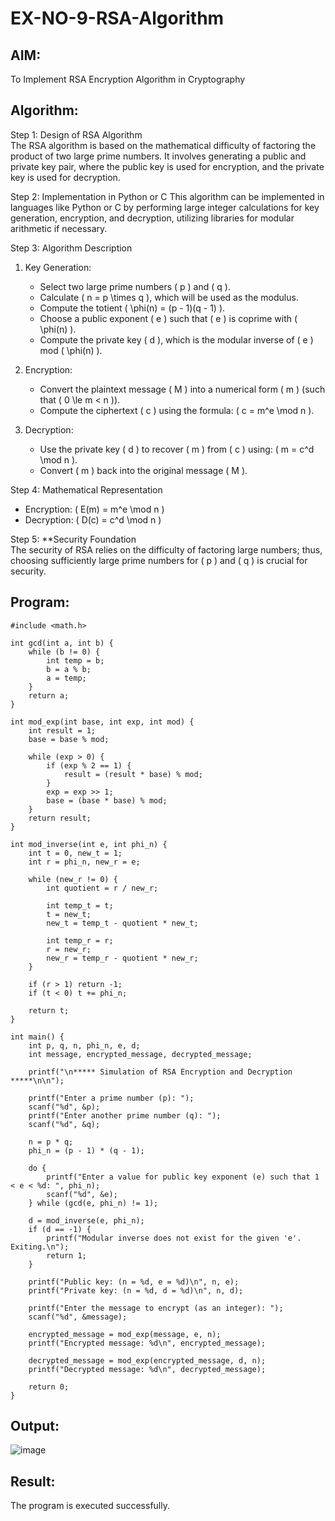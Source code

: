 # EX-NO-9-RSA-Algorithm

## AIM:
To Implement RSA Encryption Algorithm in Cryptography

## Algorithm:


Step 1: Design of RSA Algorithm  
The RSA algorithm is based on the mathematical difficulty of factoring the product of two large prime numbers. It involves generating a public and private key pair, where the public key is used for encryption, and the private key is used for decryption.

Step 2: Implementation in Python or C 
This algorithm can be implemented in languages like Python or C by performing large integer calculations for key generation, encryption, and decryption, utilizing libraries for modular arithmetic if necessary.

Step 3: Algorithm Description  
1. Key Generation:
   - Select two large prime numbers \( p \) and \( q \).
   - Calculate \( n = p \times q \), which will be used as the modulus.
   - Compute the totient \( \phi(n) = (p - 1)(q - 1) \).
   - Choose a public exponent \( e \) such that \( e \) is coprime with \( \phi(n) \).
   - Compute the private key \( d \), which is the modular inverse of \( e \) mod \( \phi(n) \).

2. Encryption:
   - Convert the plaintext message \( M \) into a numerical form \( m \) (such that \( 0 \le m < n \)).
   - Compute the ciphertext \( c \) using the formula: \( c = m^e \mod n \).

3. Decryption:
   - Use the private key \( d \) to recover \( m \) from \( c \) using: \( m = c^d \mod n \).
   - Convert \( m \) back into the original message \( M \).

Step 4: Mathematical Representation  
- Encryption: \( E(m) = m^e \mod n \)
- Decryption: \( D(c) = c^d \mod n \)

Step 5: **Security Foundation  
The security of RSA relies on the difficulty of factoring large numbers; thus, choosing sufficiently large prime numbers for \( p \) and \( q \) is crucial for security.

## Program:
```#include <stdio.h>
#include <math.h>

int gcd(int a, int b) {
    while (b != 0) {
        int temp = b;
        b = a % b;
        a = temp;
    }
    return a;
}

int mod_exp(int base, int exp, int mod) {
    int result = 1;
    base = base % mod;

    while (exp > 0) {
        if (exp % 2 == 1) {
            result = (result * base) % mod;
        }
        exp = exp >> 1;
        base = (base * base) % mod;
    }
    return result;
}

int mod_inverse(int e, int phi_n) {
    int t = 0, new_t = 1;
    int r = phi_n, new_r = e;

    while (new_r != 0) {
        int quotient = r / new_r;

        int temp_t = t;
        t = new_t;
        new_t = temp_t - quotient * new_t;

        int temp_r = r;
        r = new_r;
        new_r = temp_r - quotient * new_r;
    }

    if (r > 1) return -1;
    if (t < 0) t += phi_n;

    return t;
}

int main() {
    int p, q, n, phi_n, e, d;
    int message, encrypted_message, decrypted_message;

    printf("\n***** Simulation of RSA Encryption and Decryption *****\n\n");

    printf("Enter a prime number (p): ");
    scanf("%d", &p);
    printf("Enter another prime number (q): ");
    scanf("%d", &q);

    n = p * q;
    phi_n = (p - 1) * (q - 1);

    do {
        printf("Enter a value for public key exponent (e) such that 1 < e < %d: ", phi_n);
        scanf("%d", &e);
    } while (gcd(e, phi_n) != 1);

    d = mod_inverse(e, phi_n);
    if (d == -1) {
        printf("Modular inverse does not exist for the given 'e'. Exiting.\n");
        return 1;
    }

    printf("Public key: (n = %d, e = %d)\n", n, e);
    printf("Private key: (n = %d, d = %d)\n", n, d);

    printf("Enter the message to encrypt (as an integer): ");
    scanf("%d", &message);

    encrypted_message = mod_exp(message, e, n);
    printf("Encrypted message: %d\n", encrypted_message);

    decrypted_message = mod_exp(encrypted_message, d, n);
    printf("Decrypted message: %d\n", decrypted_message);

    return 0;
}
```




## Output:

![image](https://github.com/user-attachments/assets/59208460-2790-4a10-9e8a-42201f61fb26)


## Result:
 The program is executed successfully.
